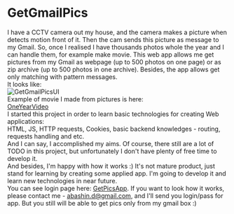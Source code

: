 # GetGmailPics
I have a CCTV camera out my house, and the camera makes a picture when detects motion front of it. Then the cam sends this picture as message to my Gmail. So, once I realised I have thousands photos whole the year and I can handle them, for example make movie.
This web app allows me get pictures from my Gmail as webpage (up to 500 photos on one page) or as zip archive (up to 500 photos in one archive). Besides, the app allows get only matching with pattern messages.  
It looks like:  
![GetGmailPicsUI](https://sun9-35.userapi.com/c858032/v858032030/198b7f/1bfaVz-FIR0.jpg)  
Example of movie I made from pictures is here:  
[OneYearVideo](https://youtu.be/er2Fu_N0hbw)  
I started this project in order to learn basic technologies for creating Web applications:  
HTML, JS, HTTP requests, Cookies, basic backend knowledges - routing, requests handling and etc.  
And I can say, I accomplished my aims. Of course, there still are a lot of TODO in this project, but unfortunately I don't have 
plenty of free time to develop it.  
And besides, I'm happy with how it works :) It's not mature product, just stand for learning by creating some applied app.
I'm going to develop it and learn new technologies in near future.  
You can see login page here: [GetPicsApp](https://abashin.tk). If you want to look how it works, please contact me - abashin.d@gmail.com, and I'll send you login/pass for app. But you still will be able to get pics only from my gmail box :)
